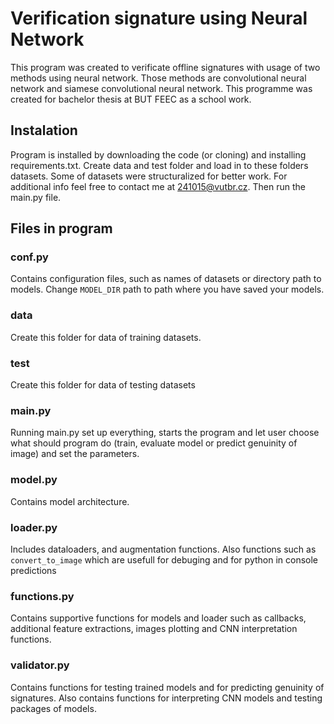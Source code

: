 # Verification signature using Neural Network
This program was created to verificate offline signatures with usage of two methods using neural network. Those methods are convolutional neural network and siamese convolutional neural network. This programme was created for bachelor thesis at BUT FEEC as a school work.
## Instalation
Program is installed by downloading the code (or cloning) and installing requirements.txt. Create data and test folder and load in to these folders datasets. Some of datasets were structuralized for better work. For additional info feel free to contact me at 241015@vutbr.cz. Then run the main.py file.  
## Files in program
### conf.py
Contains configuration files, such as names of datasets or directory path to models. Change `MODEL_DIR` path to path where you have saved your models.
### data
Create this folder for data of training datasets. 
### test
Create this folder for data of testing datasets
### main.py
Running main.py set up everything, starts the program and let user choose what should program do (train, evaluate model or predict genuinity of image) and set the parameters.
### model.py
Contains model architecture.
### loader.py
Includes dataloaders, and augmentation functions. Also functions such as `convert_to_image` which are usefull for debuging and for python in console predictions
### functions.py
Contains supportive functions for models and loader such as callbacks, additional feature extractions, images plotting and CNN interpretation functions.
### validator.py
Contains functions for testing trained models and for predicting genuinity of signatures. Also contains functions for interpreting CNN models and testing packages of models.

